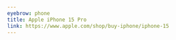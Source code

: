 ```yaml
---
eyebrow: phone
title: Apple iPhone 15 Pro
link: https://www.apple.com/shop/buy-iphone/iphone-15
---
```

